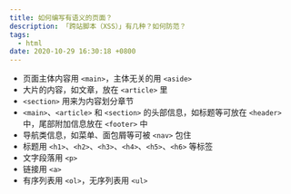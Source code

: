 ```yaml
---
title: 如何编写有语义的页面？
description: 「跨站脚本（XSS）」有几种？如何防范？
tags:
  - html
date: 2020-10-29 16:30:18 +0800
---
```


- 页面主体内容用 `<main>`，主体无关的用 `<aside>`
- 大片的内容，如文章，放在 `<article>` 里
- `<section>` 用来为内容划分章节
- `<main>`、`<article>` 和 `<section>` 的头部信息，如标题等可放在 `<header>` 中，尾部附加信息放在 `<footer>` 中
- 导航类信息，如菜单、面包屑等可被 `<nav>` 包住
- 标题用 `<h1>`、`<h2>`、`<h3>`、`<h4>`、`<h5>`、`<h6>` 等标签
- 文字段落用 `<p>`
- 链接用 `<a>`
- 有序列表用 `<ol>`，无序列表用 `<ul>`
